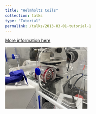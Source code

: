 ```yaml
---
title: "Helmholtz Coils"
collection: talks
type: "Tutorial"
permalink: /talks/2013-03-01-tutorial-1
---
```


[More information here](https://en.wikipedia.org/wiki/Helmholtz_coil)

<div style="display: flex; align-items: center;">
  <img src='/images/helmholtz.jpg' style="height: 200px;">
</div>
